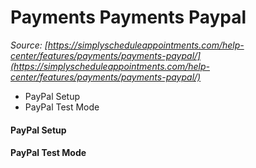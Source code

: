 # Payments Payments Paypal


*Source: [https://simplyscheduleappointments.com/help-center/features/payments/payments-paypal/](https://simplyscheduleappointments.com/help-center/features/payments/payments-paypal/)*

- PayPal Setup
- PayPal Test Mode

#### PayPal Setup

#### PayPal Test Mode
